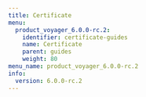 ```yaml
---
title: Certificate
menu:
  product_voyager_6.0.0-rc.2:
    identifier: certificate-guides
    name: Certificate
    parent: guides
    weight: 80
menu_name: product_voyager_6.0.0-rc.2
info:
  version: 6.0.0-rc.2
---
```



